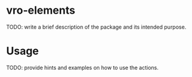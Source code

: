 # vro-elements
TODO: write a brief description of the package and its intended purpose.
# Usage
TODO: provide hints and examples on how to use the actions.
